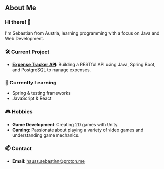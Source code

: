 ## About Me
### Hi there! 👋
I'm Sebastian from Austria, learning programming with a focus on Java and Web Development.

### 🛠️ Current Project
- **[Expense Tracker API](https://roadmap.sh/projects/expense-tracker-api)**: Building a RESTful API using Java, Spring Boot, and PostgreSQL to manage expenses.

### 🌱 Currently Learning
- Spring & testing frameworks
- JavaScript & React

### 🎮 Hobbies
- **Game Development**: Creating 2D games with Unity.
- **Gaming**: Passionate about playing a variety of video games and understanding game mechanics.

### 📫 Contact
- **Email**: [hauss.sebastian@proton.me](mailto:hauss.sebastian@proton.me)
